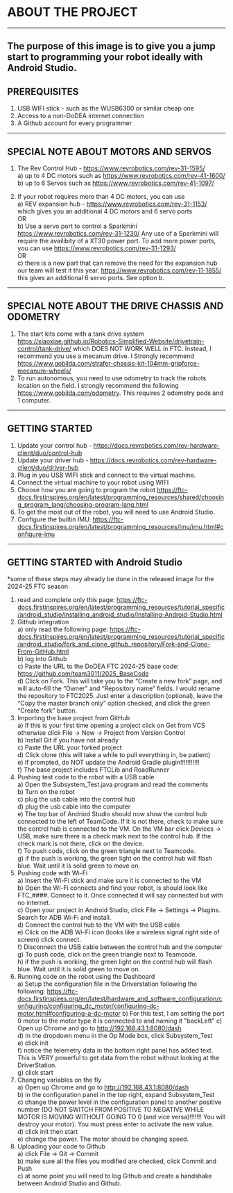 # ABOUT THE PROJECT
------------------------------------------------------------
The purpose of this image is to give you a jump start to programming your robot ideally with Android Studio. 
------------------------------------------------------------

PREREQUISITES
------------------------------------------------------------
1) USB WIFI stick - such as the WUSB6300 or similar cheap one
2) Access to a non-DoDEA internet connection  
3) A Github account for every programmer
------------------------------------------------------------

SPECIAL NOTE ABOUT MOTORS AND SERVOS
------------------------------------------------------------
1) The Rev Control Hub - https://www.revrobotics.com/rev-31-1595/   
  a) up to 4 DC motors such as https://www.revrobotics.com/rev-41-1600/  
  b) up to 6 Servos such as https://www.revrobotics.com/rev-41-1097/
	
3) If your robot requires more than 4 DC motors, you can use  
   a) REV expansion hub - https://www.revrobotics.com/rev-31-1153/
      which gives you an additional 4 DC motors and 6 servo ports  
   OR  
   b) Use a servo port to control a Sparkmini https://www.revrobotics.com/rev-31-1230/
      Any use of a Sparkmini will require the availibity of a XT30 power port. To add more
      power ports, you can use https://www.revrobotics.com/rev-31-1293/    
   OR  
   c) there is a new part that can remove the need for the expansion hub
      our team will test it this year. https://www.revrobotics.com/rev-11-1855/ 
      this gives an additional 6 servo ports. See option b.  	
------------------------------------------------------------	  

SPECIAL NOTE ABOUT THE DRIVE CHASSIS AND ODOMETRY
------------------------------------------------------------
1) The start kits come with a tank drive system https://xiaoxiae.github.io/Robotics-Simplified-Website/drivetrain-control/tank-drive/ which DOES NOT WORK WELL in FTC. Instead, I recommend you use a mecanum drive. I Strongly recommend https://www.gobilda.com/strafer-chassis-kit-104mm-gripforce-mecanum-wheels/
2) To run autonomous, you need to use odometry to track the robots location on the field. I strongly recommend the following https://www.gobilda.com/odometry. This requires 2 odometry pods and 1 computer.
------------------------------------------------------------

GETTING STARTED
------------------------------------------------------------
1) Update your control hub - https://docs.revrobotics.com/rev-hardware-client/duo/control-hub
2) Update your driver hub - https://docs.revrobotics.com/rev-hardware-client/duo/driver-hub
3) Plug in you USB WIFI stick and connect to the virtual machine.
4) Connect the virtual machine to your robot using WIFI
5) Choose how you are going to program the robot https://ftc-docs.firstinspires.org/en/latest/programming_resources/shared/choosing_program_lang/choosing-program-lang.html
6) To get the most out of the robot, you will need to use Android Studio.
7) Configure the builtin IMU: https://ftc-docs.firstinspires.org/en/latest/programming_resources/imu/imu.html#configure-imu
------------------------------------------------------------

GETTING STARTED with Android Studio
------------------------------------------------------------
*some of these steps may already be done in the released image for the 2024-25 FTC season
1) read and complete only this page: https://ftc-docs.firstinspires.org/en/latest/programming_resources/tutorial_specific/android_studio/installing_android_studio/Installing-Android-Studio.html
2) Github integration<br>
   	a) only read the following page: https://ftc-docs.firstinspires.org/en/latest/programming_resources/tutorial_specific/android_studio/fork_and_clone_github_repository/Fork-and-Clone-From-GitHub.html<br>
   	b) log into Github<br>
   	c) Paste the URL to the DoDEA FTC 2024-25 base code: https://github.com/team3011/2025_BaseCode<br>
    	d) Click on Fork. This will take you to the “Create a new fork” page, and will auto-fill the “Owner” and “Repository name” fields. I would rename the repository to FTC2025. Just enter a description (optional), leave the “Copy the master branch only” option checked, and click the green “Create fork” button.
4) Importing the base project from GitHub<br>
	a) If this is your first time opening a project click on Get from VCS otherwise click File -> New -> Project from Version Control<br>
	b) Install Git if you have not already<br>
 	c) Paste the URL your forked project<br>
  	d) Click clone (this will take a while to pull everything in, be patient)<br>
   	e) If prompted, do NOT update the Android Gradle plugin!!!!!!!!!!!<br>
   	f) The base project includes FTCLib and RoadRunner<br>
5) Pushing test code to the robot with a USB cable<br>
	a) Open the Subsystem_Test.java program and read the comments<br>
	b) Turn on the robot<br>
	c) plug the usb cable into the control hub<br>
	d) plug the usb cable into the computer<br>
	e) The top bar of Andriod Studio should now show the control hub connected to the left of TeamCode. If it is not there, check to make sure the control hub is connected to the VM. On the VM bar click Devices -> USB, make sure there is a check mark next to the control hub. If the check mark is not there, click on the device.<br>
	f) To push code, click on the green triangle next to Teamcode.<br>
 	g) if the push is working, the green light on the control hub will flash blue. Wait until it is solid green to move on.<br>
6) Pushing code with Wi-Fi<br>
	a) Insert the Wi-Fi stick and make sure it is connected to the VM<br>
	b) Open the Wi-Fi connects and find your robot, is should look like FTC_####. Connect to it. Once connected it will say connected but with no internet.<br>
	c) Open your project in Android Studio, click File -> Settings -> Plugins. Search for ADB Wi-Fi and install.<br>
 	d) Connect the control hub to the VM with the USB cable<br>
  	e) Click on the ADB Wi-Fi icon (looks like a wireless signal right side of screen) click connect.<br>
   	f) Disconnect the USB cable between the control hub and the computer<br>
    	g) To push code, click on the green triangle next to Teamcode.<br>
     	h) if the push is working, the green light on the control hub will flash blue. Wait until it is solid green to move on.<br>
7) Running code on the robot using the Dashboard<br>
	a) Setup the configuration file in the Driverstation following the following: https://ftc-docs.firstinspires.org/en/latest/hardware_and_software_configuration/configuring/configuring_dc_motor/configuring-dc-motor.html#configuring-a-dc-motor
	b) For this test, I am setting the port 0 motor to the motor type it is connected to and naming it "backLeft"
	c) Open up Chrome and go to http://192.168.43.1:8080/dash<br>
	d) In the dropdown menu in the Op Mode box, click Subsystem_Test<br>
	e) click init<br>
	f) notice the telemetry data in the bottom right panel has added text. This is VERY powerful to get data from the robot without looking at the DriverStation.<br>
	g) click start<br> 
8) Changing variables on the fly<br>
	a) Open up Chrome and go to http://192.168.43.1:8080/dash<br>
 	b) in the configuration panel in the top right, expand Subsystem_Test<br>
  	c) change the power level in the configuration panel to another positive number (DO NOT SWITCH FROM POSITIVE TO NEGATIVE WHILE MOTOR IS MOVING WITHOUT GOING TO 0 (and vice versa)!!!!!!! You will destroy your motor). You must press enter to activate the new value.<br>
   	d) click init then start<br>
    	e) change the power. The motor should be changing speed.<br>
9) Uploading your code to Github<br>
	a) click File -> Git -> Commit<br>
	b) make sure all the files you modified are checked, click Commit and Push<br>
	c) at some point you will need to log Github and create a handshake between Android Studio and Github.<br>
